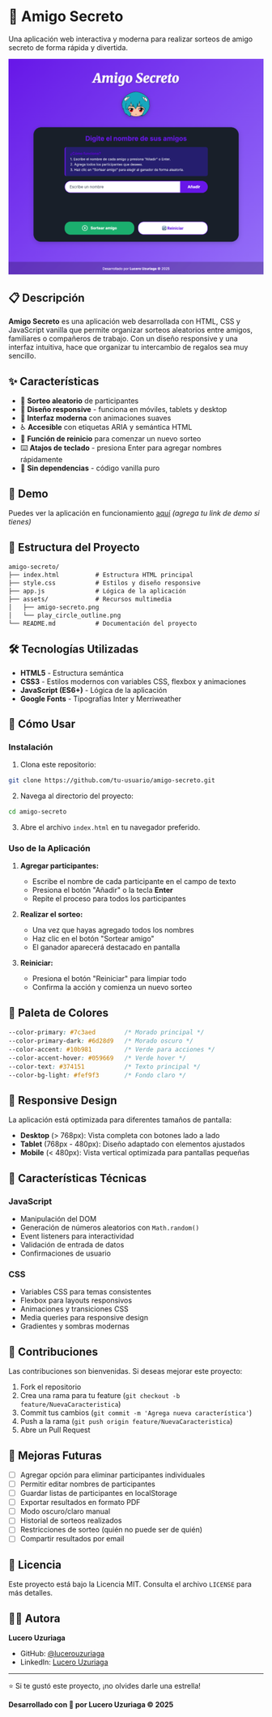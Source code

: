# 🎁 Amigo Secreto

Una aplicación web interactiva y moderna para realizar sorteos de amigo secreto de forma rápida y divertida.

![Amigo Secreto](img/home.png)

## 📋 Descripción

**Amigo Secreto** es una aplicación web desarrollada con HTML, CSS y JavaScript vanilla que permite organizar sorteos aleatorios entre amigos, familiares o compañeros de trabajo. Con un diseño responsive y una interfaz intuitiva, hace que organizar tu intercambio de regalos sea muy sencillo.

## ✨ Características

- 🎲 **Sorteo aleatorio** de participantes
- 📱 **Diseño responsive** - funciona en móviles, tablets y desktop
- 🎨 **Interfaz moderna** con animaciones suaves
- ♿ **Accesible** con etiquetas ARIA y semántica HTML
- 🔄 **Función de reinicio** para comenzar un nuevo sorteo
- ⌨️ **Atajos de teclado** - presiona Enter para agregar nombres rápidamente
- 🎯 **Sin dependencias** - código vanilla puro

## 🚀 Demo

Puedes ver la aplicación en funcionamiento [aquí](#) _(agrega tu link de demo si tienes)_

## 📁 Estructura del Proyecto

```
amigo-secreto/
├── index.html          # Estructura HTML principal
├── style.css           # Estilos y diseño responsive
├── app.js              # Lógica de la aplicación
├── assets/             # Recursos multimedia
│   ├── amigo-secreto.png
│   └── play_circle_outline.png
└── README.md           # Documentación del proyecto
```

## 🛠️ Tecnologías Utilizadas

- **HTML5** - Estructura semántica
- **CSS3** - Estilos modernos con variables CSS, flexbox y animaciones
- **JavaScript (ES6+)** - Lógica de la aplicación
- **Google Fonts** - Tipografías Inter y Merriweather

## 📖 Cómo Usar

### Instalación

1. Clona este repositorio:
```bash
git clone https://github.com/tu-usuario/amigo-secreto.git
```

2. Navega al directorio del proyecto:
```bash
cd amigo-secreto
```

3. Abre el archivo `index.html` en tu navegador preferido.

### Uso de la Aplicación

1. **Agregar participantes:**
   - Escribe el nombre de cada participante en el campo de texto
   - Presiona el botón "Añadir" o la tecla **Enter**
   - Repite el proceso para todos los participantes

2. **Realizar el sorteo:**
   - Una vez que hayas agregado todos los nombres
   - Haz clic en el botón "Sortear amigo"
   - El ganador aparecerá destacado en pantalla

3. **Reiniciar:**
   - Presiona el botón "Reiniciar" para limpiar todo
   - Confirma la acción y comienza un nuevo sorteo

## 🎨 Paleta de Colores

```css
--color-primary: #7c3aed        /* Morado principal */
--color-primary-dark: #6d28d9   /* Morado oscuro */
--color-accent: #10b981         /* Verde para acciones */
--color-accent-hover: #059669   /* Verde hover */
--color-text: #374151           /* Texto principal */
--color-bg-light: #fef9f3       /* Fondo claro */
```

## 📱 Responsive Design

La aplicación está optimizada para diferentes tamaños de pantalla:

- **Desktop** (> 768px): Vista completa con botones lado a lado
- **Tablet** (768px - 480px): Diseño adaptado con elementos ajustados
- **Mobile** (< 480px): Vista vertical optimizada para pantallas pequeñas

## 🔧 Características Técnicas

### JavaScript
- Manipulación del DOM
- Generación de números aleatorios con `Math.random()`
- Event listeners para interactividad
- Validación de entrada de datos
- Confirmaciones de usuario

### CSS
- Variables CSS para temas consistentes
- Flexbox para layouts responsivos
- Animaciones y transiciones CSS
- Media queries para responsive design
- Gradientes y sombras modernas

## 🤝 Contribuciones

Las contribuciones son bienvenidas. Si deseas mejorar este proyecto:

1. Fork el repositorio
2. Crea una rama para tu feature (`git checkout -b feature/NuevaCaracteristica`)
3. Commit tus cambios (`git commit -m 'Agrega nueva característica'`)
4. Push a la rama (`git push origin feature/NuevaCaracteristica`)
5. Abre un Pull Request

## 📝 Mejoras Futuras

- [ ] Agregar opción para eliminar participantes individuales
- [ ] Permitir editar nombres de participantes
- [ ] Guardar listas de participantes en localStorage
- [ ] Exportar resultados en formato PDF
- [ ] Modo oscuro/claro manual
- [ ] Historial de sorteos realizados
- [ ] Restricciones de sorteo (quién no puede ser de quién)
- [ ] Compartir resultados por email

## 📄 Licencia

Este proyecto está bajo la Licencia MIT. Consulta el archivo `LICENSE` para más detalles.

## 👩‍💻 Autora

**Lucero Uzuriaga**

- GitHub: [@lucerouzuriaga](https://github.com/lucerouzuriaga)
- LinkedIn: [Lucero Uzuriaga](https://linkedin.com/in/lucerouzuriaga)

---

⭐ Si te gustó este proyecto, ¡no olvides darle una estrella!

**Desarrollado con 💜 por Lucero Uzuriaga © 2025**